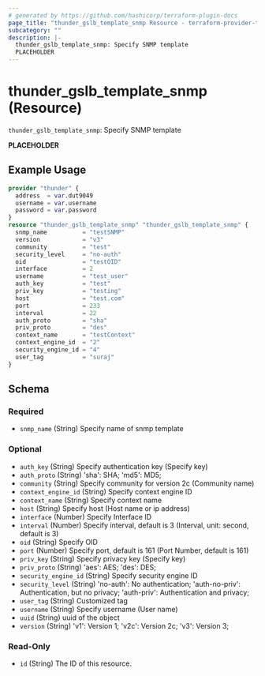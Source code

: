 ```yaml
---
# generated by https://github.com/hashicorp/terraform-plugin-docs
page_title: "thunder_gslb_template_snmp Resource - terraform-provider-thunder"
subcategory: ""
description: |-
  thunder_gslb_template_snmp: Specify SNMP template
  PLACEHOLDER
---
```


# thunder_gslb_template_snmp (Resource)

`thunder_gslb_template_snmp`: Specify SNMP template

__PLACEHOLDER__

## Example Usage

```terraform
provider "thunder" {
  address  = var.dut9049
  username = var.username
  password = var.password
}
resource "thunder_gslb_template_snmp" "thunder_gslb_template_snmp" {
  snmp_name          = "testSNMP"
  version            = "v3"
  community          = "test"
  security_level     = "no-auth"
  oid                = "testOID"
  interface          = 2
  username           = "test_user"
  auth_key           = "test"
  priv_key           = "testing"
  host               = "test.com"
  port               = 233
  interval           = 22
  auth_proto         = "sha"
  priv_proto         = "des"
  context_name       = "testContext"
  context_engine_id  = "2"
  security_engine_id = "4"
  user_tag           = "suraj"
}
```

<!-- schema generated by tfplugindocs -->
## Schema

### Required

- `snmp_name` (String) Specify name of snmp template

### Optional

- `auth_key` (String) Specify authentication key (Specify key)
- `auth_proto` (String) 'sha': SHA; 'md5': MD5;
- `community` (String) Specify community for version 2c (Community name)
- `context_engine_id` (String) Specify context engine ID
- `context_name` (String) Specify context name
- `host` (String) Specify host (Host name or ip address)
- `interface` (Number) Specify Interface ID
- `interval` (Number) Specify interval, default is 3 (Interval, unit: second, default is 3)
- `oid` (String) Specify OID
- `port` (Number) Specify port, default is 161 (Port Number, default is 161)
- `priv_key` (String) Specify privacy key (Specify key)
- `priv_proto` (String) 'aes': AES; 'des': DES;
- `security_engine_id` (String) Specify security engine ID
- `security_level` (String) 'no-auth': No authentication; 'auth-no-priv': Authentication, but no privacy; 'auth-priv': Authentication and privacy;
- `user_tag` (String) Customized tag
- `username` (String) Specify username (User name)
- `uuid` (String) uuid of the object
- `version` (String) 'v1': Version 1; 'v2c': Version 2c; 'v3': Version 3;

### Read-Only

- `id` (String) The ID of this resource.


